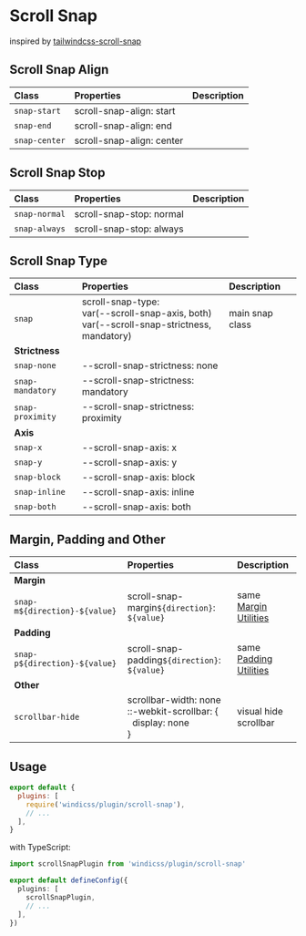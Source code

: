 # Scroll Snap

inspired by [tailwindcss-scroll-snap](https://github.com/innocenzi/tailwindcss-scroll-snap)

## Scroll Snap Align

| Class                         | Properties                                                                                         | Description                                                                  |
| :---------------------------- | :------------------------------------------------------------------------------------------------- | :--------------------------------------------------------------------------- |
| `snap-start`                  | scroll-snap-align: start                                                                           |                                                                              |
| `snap-end`                    | scroll-snap-align: end                                                                             |                                                                              |
| `snap-center`                 | scroll-snap-align: center                                                                          |                                                                              |

## Scroll Snap Stop

| Class                         | Properties                                                                                         | Description                                                                  |
| :---------------------------- | :------------------------------------------------------------------------------------------------- | :--------------------------------------------------------------------------- |
| `snap-normal`                 | scroll-snap-stop: normal                                                                           |                                                                              |
| `snap-always`                 | scroll-snap-stop: always                                                                           |                                                                              |

## Scroll Snap Type

| Class                         | Properties                                                                                         | Description                                                                  |
| :---------------------------- | :------------------------------------------------------------------------------------------------- | :--------------------------------------------------------------------------- |
| `snap`                        | scroll-snap-type: <br> var(--scroll-snap-axis, both) <br> var(--scroll-snap-strictness, mandatory) | main snap class                                                              |
| __Strictness__                |                                                                                                    |                                                                              |
| `snap-none`                   | --scroll-snap-strictness: none                                                                     |                                                                              |
| `snap-mandatory`              | --scroll-snap-strictness: mandatory                                                                |                                                                              |
| `snap-proximity`              | --scroll-snap-strictness: proximity                                                                |                                                                              |
| __Axis__                      |                                                                                                    |                                                                              |
| `snap-x`                      | --scroll-snap-axis: x                                                                              |                                                                              |
| `snap-y`                      | --scroll-snap-axis: y                                                                              |                                                                              |
| `snap-block`                  | --scroll-snap-axis: block                                                                          |                                                                              |
| `snap-inline`                 | --scroll-snap-axis: inline                                                                         |                                                                              |
| `snap-both`                   | --scroll-snap-axis: both                                                                           |                                                                              |

## Margin, Padding and Other

| Class                         | Properties                                                                                         | Description                                                                  |
| :---------------------------- | :------------------------------------------------------------------------------------------------- | :--------------------------------------------------------------------------- |
| __Margin__                    |                                                                                                    |                                                                              |
| `snap-m${direction}-${value}` | scroll-snap-margin`${direction}`: `${value}`                                                       | same [Margin Utilities](/utilities/layout/spacing.html#margin)                      |
| __Padding__                   |                                                                                                    |                                                                              |
| `snap-p${direction}-${value}` | scroll-snap-padding`${direction}`: `${value}`                                                      | same [Padding Utilities](/utilities/layout/spacing.html#padding)                    |
| __Other__                     |                                                                                                    |                                                                              |
| `scrollbar-hide`              | scrollbar-width: none<br>::-webkit-scrollbar: {<br>&nbsp;&nbsp;display: none<br>}                  | visual hide scrollbar                                                        |


## Usage

```js windi.config.js
export default {
  plugins: [
    require('windicss/plugin/scroll-snap'),
    // ...
  ],
}
```

with TypeScript:

```ts windi.config.ts
import scrollSnapPlugin from 'windicss/plugin/scroll-snap'

export default defineConfig({
  plugins: [
    scrollSnapPlugin,
    // ...
  ],
})
```

